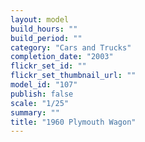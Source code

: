 ```yaml
---
layout: model
build_hours: ""
build_period: ""
category: "Cars and Trucks"
completion_date: "2003"
flickr_set_id: ""
flickr_set_thumbnail_url: ""
model_id: "107"
publish: false
scale: "1/25"
summary: ""
title: "1960 Plymouth Wagon"
---
```



